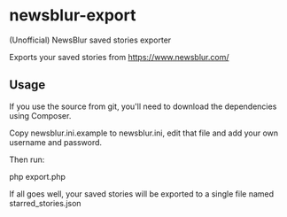 # newsblur-export
(Unofficial) NewsBlur saved stories exporter

Exports your saved stories from https://www.newsblur.com/

## Usage
If you use the source from git, you'll need to download the dependencies using Composer.

Copy newsblur.ini.example to newsblur.ini, edit that file and add your own username and password.

Then run:

php export.php

If all goes well, your saved stories will be exported to a single file named starred_stories.json
